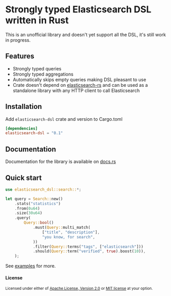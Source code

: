 # Strongly typed Elasticsearch DSL written in Rust

This is an unofficial library and doesn't yet support all the DSL, it's still work in progress.

## Features

- Strongly typed queries
- Strongly typed aggregations
- Automatically skips empty queries making DSL pleasant to use
- Crate doesn't depend on [elasticsearch-rs](https://github.com/elastic/elasticsearch-rs) and can be used as a standalone library with any HTTP client to call Elasticsearch

## Installation

Add `elasticsearch-dsl` crate and version to Cargo.toml

```toml
[dependencies]
elasticsearch-dsl = "0.1"
```

## Documentation

Documentation for the library is available on [docs.rs](https://docs.rs/elasticsearch-dsl)

## Quick start

```rust
use elasticsearch_dsl::search::*;

let query = Search::new()
    .stats("statistics")
    .from(0u64)
    .size(30u64)
    .query(
        Query::bool()
            .must(Query::multi_match(
                ["title", "description"],
                "you know, for search",
            ))
            .filter(Query::terms("tags", ["elasticsearch"]))
            .should(Query::term("verified", true).boost(10)),
    );
```

See [examples](examples) for more.

#### License

<sup>
Licensed under either of <a href="LICENSE-APACHE">Apache License, Version
2.0</a> or <a href="LICENSE-MIT">MIT license</a> at your option.
</sup>
